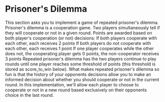# Prisoner's Dilemma
This section asks you to implement a game of repeated prisoner's dilemma.
Prisoner's dilemma is a cooperation game. Two players simultaneously tell if they will cooperate or not in a given round. Points are awarded based on both player's cooperation (or not) decisions:
If both players cooperate with each other, each receives 2 points
If both players do not cooperate with each other, each receives 1 point
If one player cooperates while the other does not, the cooperating player gets 0 points, the non-cooperator receives 3 points
Repeated prisoner's dilemma has the two players continue to play rounds until one player reaches some threshold of points (this threshold is stored as score_to_win below).
What makes repeated prisoner's dilemma so fun is that the history of your opponents decisions allow you to make an informed decision about whether you should cooperate or not in the current round. In this implementation, we'll allow each player to choose to cooperate or not in a new round based exclusively on their opponents choice in the last round.
